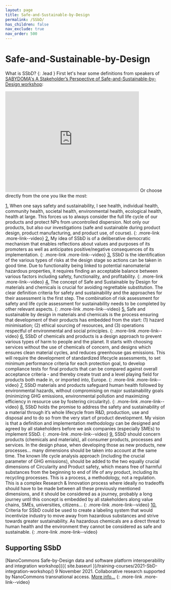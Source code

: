 ```yaml
---
layout: page
title: Safe-and-Sustainable-by-Design
permalink: /SSbD/
has_children: false
nav_exclude: true
nav_order: 500
---
```


# Safe-and-Sustainable-by-Design
What is SSbD? 
{: .lead }
First let's hear some definitions from speakers of [SABYDOMA's A Stakeholder’s Perspective of Safe-and-Sustainable-by-Design workshop](https://zenodo.org/record/6326436#.YkRloShByUk):

<iframe width="420" height="315" src="https://www.youtube.com/embed/4QRcJLRqBkU" frameborder="0" allowfullscreen="allowfullscreen">&nbsp;</iframe>
Or choose directly from the one you like the most:

[1.](https://www.youtube.com/embed/4QRcJLRqBkU?t=933) When one says safety and sustainability, I see health, individual health, community health, societal health, environmental health, ecological health, health at large. This forces us to always consider the full life cycle of our products and protect NPs from uncontrolled dispersion. Not only our products, but also our investigations (safe and sustainable during product design, product manufacturing, and product use, of course).
{: .more-link .more-link--video}
[2.](https://www.youtube.com/embed/4QRcJLRqBkU?start=1330&end=1840) My idea of SSbD is of a deliberative democratic mechanism that enables reflections about values and purposes of its promoters as well as anticipates positive/negative consequences of its implementation.
{: .more-link .more-link--video}
[3.](https://www.youtube.com/embed/4QRcJLRqBkU?start=1840&end=2273) SSbD is the identification of the various types of risks at the design stage so actions can be taken in good time. Due to functionality being linked to potential nanomaterial hazardous properties, it requires finding an acceptable balance between various factors including safety, functionality, and profitability.
{: .more-link .more-link--video}
[4.](https://www.youtube.com/embed/4QRcJLRqBkU?start=2273&end=2896) The concept of Safe and Sustainable by Design for materials and chemicals is crucial for avoiding regrettable substitution. The clear definition criteria for safety and sustainability and the approaches for their assessment is the first step. The combination of risk assessment for safety and life cycle assessment for sustainability needs to be completed by other relevant aspects.
{: .more-link .more-link--video}
[5.](https://www.youtube.com/embed/4QRcJLRqBkU?start=2896&end=3213) Safe and sustainable by design in materials and chemicals is the process ensuring that development of their products has embedded from the start: (1) hazard minimisation; (2) ethical sourcing of resources, and (3) operations respectful of environmental and social principles.
{: .more-link .more-link--video}
[6.](https://www.youtube.com/embed/4QRcJLRqBkU?start=3213&end=3540) SSbD of chemicals and products is a design approach to prevent various types of harm to people and the planet. It starts with choosing services without the use of chemicals of concern, and designs which ensures clean material cycles, and reduces greenhouse gas emissions. This will require the development of standardized lifecycle assessments, to set minimum performance criteria for each protection goal, to develop compliance tests for final products that can be compared against overall acceptance criteria - and thereby create trust and a level playing field for products both made in, or imported into, Europe.
{: .more-link .more-link--video}
[7.](https://www.youtube.com/embed/4QRcJLRqBkU?start=3540&end=4133) SSbD materials and products safeguard human health followed by environmental hazards, without compromising on major sustainability goals (minimizing GHG emissions, environmental pollution and maximizing efficiency in resource use by fostering circularity).
{: .more-link .more-link--video}
[8.](https://www.youtube.com/embed/4QRcJLRqBkU?start=4133&end=4465) SSbD holds the promise to address the safety and sustainability of a material through it’s whole lifecycle from R&D, production, use and disposal and to do so from the very start of product development. My vision is that a definition and implementation methodology can be designed and agreed by all stakeholders before we ask companies (especially SMEs) to implement SSbD.
{: .more-link .more-link--video}
[9.](https://www.youtube.com/embed/4QRcJLRqBkU?start=4465&end=4771) SSbD should concern products (chemicals and materials), all consumer products, processes and services. In the design phase, when developing those as new products, new processes… many dimensions should be taken into account at the same time. The known life cycle analysis approach (including the crucial parameter of GHG emissions), should be added to the two equally crucial dimensions of Circularity and Product safety, which means free of harmful substances from the beginning to end of life of any product, including its recycling processes. This is a process, a methodology, not a regulation. This is a complex Research & Innovation process where ideally no tradeoffs should have to be made between all these previously mentioned dimensions, and it should be considered as a journey, probably a long journey until this concept is embedded by all stakeholders along value chains, SMEs, universities, citizens…
{: .more-link .more-link--video}
[10.](https://www.youtube.com/embed/4QRcJLRqBkU?start=4771) Criteria for SSbD could be used to create a labeling system that would incentivize industry to move away from hazardous substances and strive towards greater sustainability. As hazardous chemicals are a direct threat to human health and the environment they cannot be considered as safe and sustainable.
{: .more-link .more-link--video}

## Supporting SSbD

[NanoCommons Safe-by-Design data and software platform interoperability and integration workshop]({{ site.baseurl }}/training-courses/2021-SbD-integration-workshop/)
9 November 2021. Collaborative research supported by NanoCommons transnational access. [More info...](https://zenodo.org/record/5752073#.Ybitq73MKUk)
{: .more-link .more-link--video}